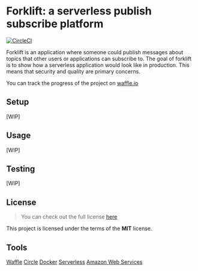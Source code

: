 # Forklift: a serverless publish subscribe platform

[![CircleCI](https://circleci.com/gh/rfeijolo/forklift.svg?style=svg)](https://circleci.com/gh/rfeijolo/forklift)

Forklift is an application where someone could publish messages about topics that other users or applications can subscribe to.
The goal of forklift is to show how a serverless application would look like in production.
This means that security and quality are primary concerns.

You can track the progress of the project on [waffle.io](https://waffle.io/rfeijolo/forklift)
## Setup
[WIP]

## Usage
[WIP]

## Testing
[WIP]

## License
>You can check out the full license [here](https://github.com/rfeijolo/forklift/blob/master/LICENSE)

This project is licensed under the terms of the **MIT** license.

## Tools
[Waffle](https://waffle.io)
[Circle](https://circleci.com)
[Docker](https://www.docker.com/)
[Serverless](http://serverless.com/)
[Amazon Web Services](https://aws.amazon.com/)
